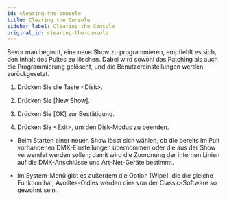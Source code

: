 ```yaml
---
id: clearing-the-console
title: Clearing the Console
sidebar_label: Clearing the Console
original_id: clearing-the-console
---
```


Bevor man beginnt, eine neue Show zu programmieren, empfiehlt es sich,
den Inhalt des Pultes zu löschen. Dabei wird sowohl das Patching als
auch die Programmierung gelöscht, und die Benutzereinstellungen werden
zurückgesetzt.

1.  Drücken Sie die Taste \<Disk\>.

2.  Drücken Sie \[New Show\].

3.  Drücken Sie \[OK\] zur Bestätigung.

4.  Drücken Sie \<Exit\>, um den Disk-Modus zu beenden.

-   Beim Starten einer neuen Show lässt sich wählen, ob die bereits im
    Pult vorhandenen DMX-Einstellungen übernommen oder die aus der Show
    verwendet werden sollen; damit wird die Zuordnung der internen
    Linien auf die DMX-Anschlüsse und Art-Net-Geräte bestimmt.

-   Im System-Menü gibt es außerdem die Option \[Wipe\], die die gleiche
    Funktion hat; Avolites-Oldies werden dies von der Classic-Software
    so gewohnt sein .
